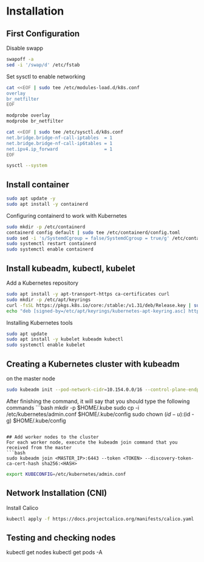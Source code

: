 # Installation

## First Configuration
Disable swapp
```bash
swapoff -a
sed -i '/swap/d' /etc/fstab
```
Set sysctl to enable networking
```bash
cat <<EOF | sudo tee /etc/modules-load.d/k8s.conf
overlay
br_netfilter
EOF

modprobe overlay
modprobe br_netfilter

cat <<EOF | sudo tee /etc/sysctl.d/k8s.conf
net.bridge.bridge-nf-call-iptables  = 1
net.bridge.bridge-nf-call-ip6tables = 1
net.ipv4.ip_forward                 = 1
EOF

sysctl --system
```

## Install container 
```bash
sudo apt update -y
sudo apt install -y containerd
```
Configuring containerd to work with Kubernetes
```bash
sudo mkdir -p /etc/containerd
containerd config default | sudo tee /etc/containerd/config.toml
sudo sed -i 's/SystemdCgroup = false/SystemdCgroup = true/g' /etc/containerd/config.toml
sudo systemctl restart containerd
sudo systemctl enable containerd
```

## Install kubeadm, kubectl, kubelet
Add a Kubernetes repository
```bash
sudo apt install -y apt-transport-https ca-certificates curl
sudo mkdir -p /etc/apt/keyrings
curl -fsSL https://pkgs.k8s.io/core:/stable:/v1.31/deb/Release.key | sudo tee /etc/apt/keyrings/kubernetes-apt-keyring.asc
echo "deb [signed-by=/etc/apt/keyrings/kubernetes-apt-keyring.asc] https://pkgs.k8s.io/core:/stable:/v1.31/deb/ /" | sudo tee /etc/apt/sources.list.d/kubernetes.list
```
Installing Kubernetes tools
```bash
sudo apt update
sudo apt install -y kubelet kubeadm kubectl
sudo systemctl enable kubelet
```

## Creating a Kubernetes cluster with kubeadm
on the master node
```bash
sudo kubeadm init --pod-network-cidr=10.154.0.0/16 --control-plane-endpoint=$(hostname -I | awk '{print $1}') --upload-certs
```
After finishing the command, it will say that you should type the following commands
‍‍‍‍‍```bash
mkdir -p $HOME/.kube
sudo cp -i /etc/kubernetes/admin.conf $HOME/.kube/config
sudo chown $(id -u):$(id -g) $HOME/.kube/config
```

## Add worker nodes to the cluster
For each worker node, execute the kubeadm join command that you received from the master
```bash
sudo kubeadm join <MASTER_IP>:6443 --token <TOKEN> --discovery-token-ca-cert-hash sha256:<HASH>
```
```bash
export KUBECONFIG=/etc/kubernetes/admin.conf
```

## Network Installation (CNI)
Install Calico
```bash
kubectl apply -f https://docs.projectcalico.org/manifests/calico.yaml
```

## Testing and checking nodes
kubectl get nodes
kubectl get pods -A
